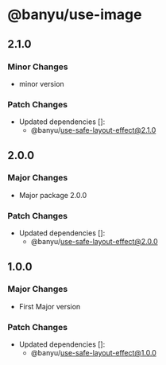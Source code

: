 # @banyu/use-image

## 2.1.0

### Minor Changes

- minor version

### Patch Changes

- Updated dependencies []:
  - @banyu/use-safe-layout-effect@2.1.0

## 2.0.0

### Major Changes

- Major package 2.0.0

### Patch Changes

- Updated dependencies []:
  - @banyu/use-safe-layout-effect@2.0.0

## 1.0.0

### Major Changes

- First Major version

### Patch Changes

- Updated dependencies []:
  - @banyu/use-safe-layout-effect@1.0.0
